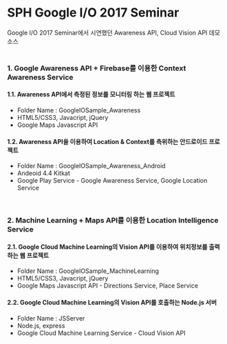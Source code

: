# SPH Google I/O 2017 Seminar 
Google I/O 2017 Seminar에서 시연했던 Awareness API, Cloud Vision API 데모 소스
<br /> 
<br /> 

### 1. Google Awareness API + Firebase를 이용한 Context Awareness Service
#### 1.1. Awareness API에서 측정된 정보를 모니터링 하는 웹 프로젝트
- Folder Name : GoogleIOSample_Awareness
- HTML5/CSS3, Javacript, jQuery 
- Google Maps Javascript API 

#### 1.2. Awareness API을 이용하여 Location & Context를 측위하는 안드로이드 프로젝트 
- Folder Name : GoogleIOSample_Awareness_Android
- Andeoid 4.4 Kitkat
- Google Play Service - Google Awareness Service, Google Location Service
<br /> 

### 2. Machine Learning + Maps API를 이용한 Location Intelligence Service
#### 2.1. Google Cloud Machine Learning의 Vision API를 이용하여 위치정보를 출력하는 웹 프로젝트
- Folder Name : GoogleIOSample_MachineLearning
- HTML5/CSS3, Javacript, jQuery 
- Google Maps Javascript API - Directions Service, Place Service  

#### 2.2. Google Cloud Machine Learning의 Vision API를 호출하는 Node.js 서버
- Folder Name : JSServer
- Node.js, express
- Google Cloud Machine Learning Service - Cloud Vision API
